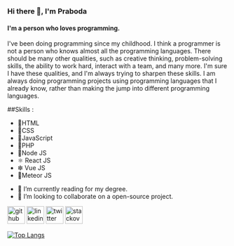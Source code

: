 ### Hi there 👋, I'm Praboda
#### I'm a person who loves programming.
I've been doing programming since my childhood. I think a programmer is not a person who knows almost all the programming languages. There should be many other qualities, such as creative thinking, problem-solving skills, the ability to work hard, interact with a team, and many more. I'm sure I have these qualities, and I'm always trying to sharpen these skills. I am always doing programming projects using programming languages that I already know, rather than making the jump into different programming languages. 

##Skills :

* 🧡HTML
* 💙CSS
* 💛JavaScript
* 💜PHP
* 💚Node JS
* ⚛ React JS
* ❇ Vue JS
* 🔸Meteor JS

- 🌱 I’m currently reading for my degree.
- 👯 I’m looking to collaborate on a open-source project.


[<img src='https://cdn.jsdelivr.net/npm/simple-icons@3.0.1/icons/github.svg' alt='github' height='40'>](https://github.com/PrabodaSankalpa)  [<img src='https://cdn.jsdelivr.net/npm/simple-icons@3.0.1/icons/linkedin.svg' alt='linkedin' height='40'>](https://www.linkedin.com/in/praboda-sankalpa/)  [<img src='https://cdn.jsdelivr.net/npm/simple-icons@3.0.1/icons/twitter.svg' alt='twitter' height='40'>](https://twitter.com/PrabodaSankalpa)  [<img src='https://cdn.jsdelivr.net/npm/simple-icons@3.0.1/icons/stackoverflow.svg' alt='stackoverflow' height='40'>](https://stackoverflow.com/users/16920954)  

[![Top Langs](https://github-readme-stats.vercel.app/api/top-langs/?username=PrabodaSankalpa)](https://github.com/anuraghazra/github-readme-stats)

